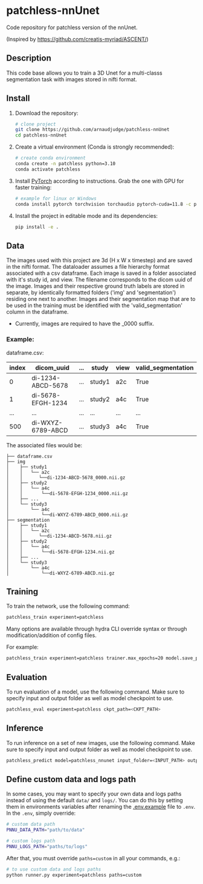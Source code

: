 # patchless-nnUnet

Code repository for patchless version of the nnUnet.

(Inspired by https://github.com/creatis-myriad/ASCENT/)

## Description

This code base allows you to train a 3D Unet for a multi-classs segmentation task with images stored in nifti format.

## Install

1. Download the repository:
   ```bash
   # clone project
   git clone https://github.com/arnaudjudge/patchless-nnUnet
   cd patchless-nnUnet
   ```
2. Create a virtual environment (Conda is strongly recommended):
   ```bash
   # create conda environment
   conda create -n patchless python=3.10
   conda activate patchless
   ```
3. Install [PyTorch](https://pytorch.org/get-started/locally/) according to instructions. Grab the one with GPU for faster training:
   ```bash
   # example for linux or Windows
   conda install pytorch torchvision torchaudio pytorch-cuda=11.8 -c pytorch -c nvidia
   ```
4. Install the project in editable mode and its dependencies:
   ```bash
   pip install -e .
   ```

## Data

The images used with this project are 3d (H x W x timestep) and are saved in the nifti format.
The dataloader assumes a file hierarchy format associated with a csv dataframe.
Each image is saved in a folder associated with it's study id, and view.
The filename corresponds to the dicom uuid of the image.
Images and their respective ground truth labels are stored in separate, by identically formatted folders ('img' and 'segmentation') residing one next to another.
Images and their segmentation map that are to be used in the training must be identified with the 'valid_segmentation' column in the dataframe.
* Currently, images are required to have the _0000 suffix.
### Example:

dataframe.csv:

| index | dicom_uuid        | ... | study  | view | valid_segmentation |
|-------|-------------------|-----|--------|------|--------------------|
| 0     | di-1234-ABCD-5678 | ... | study1 | a2c  | True               |
| 1     | di-5678-EFGH-1234 | ... | study2 | a4c  | True               |
| ...   | ...               | ... | ...    | ...  | ...                |
| 500   | di-WXYZ-6789-ABCD | ... | study3 | a4c  | True               |

The associated files would be:
```
├── dataframe.csv
├── img
│    ├── study1
│    │   └── a2c
│    │      └──di-1234-ABCD-5678_0000.nii.gz
│    ├── study2
│    │   └── a4c
│    │       └──di-5678-EFGH-1234_0000.nii.gz
│    ├── ...
│    └── study3
│        └── a4c
│            └──di-WXYZ-6789-ABCD_0000.nii.gz
├── segmentation
│    ├── study1
│    │   └── a2c
│    │      └──di-1234-ABCD-5678.nii.gz
│    ├── study2
│    │   └── a4c
│    │       └──di-5678-EFGH-1234.nii.gz
│    ├── ...
│    └── study3
│        └── a4c
│            └──di-WXYZ-6789-ABCD.nii.gz
```
## Training

To train the network, use the following command:
```bash
patchless_train experiment=patchless
```
Many options are available through hydra CLI override syntax or through modification/addition of config files.

For example:
```bash
patchless_train experiment=patchless trainer.max_epochs=20 model.save_predictions=True
```

## Evaluation

To run evaluation of a model, use the following command. Make sure to specify input and output folder as well as model checkpoint to use.
```bash
patchless_eval experiment=patchless ckpt_path=<CKPT_PATH>
```


## Inference

To run inference on a set of new images, use the following command. Make sure to specify input and output folder as well as model checkpoint to use.
```bash
patchless_predict model=patchless_nnunet input_folder=<INPUT_PATH> output_folder=<OUTPUT_PATH> ckpt_path=<CKPT_PATH>
```


## Define custom data and logs path

In some cases, you may want to specify your own data and logs paths instead of using the default `data/` and `logs/`. You can do this by setting them in environments variables after renaming the [.env.example](.env.example) file to `.env`. In the `.env`, simply override:

```bash
# custom data path
PNNU_DATA_PATH="path/to/data"

# custom logs path
PNNU_LOGS_PATH="paths/to/logs"
```

After that, you must override `paths=custom` in all your commands, e.g.:

```bash
# to use custom data and logs paths
python runner.py experiment=patchless paths=custom
```

